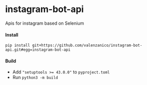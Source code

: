# instagram-bot-api
Apis for instagram based on Selenium

#### Install
```
pip install git+https://github.com/valenzanico/instagram-bot-api.git#egg=instagram-bot-api
```


#### Build
- Add `"setuptools >= 43.0.0"` to `pyproject.toml` 
- Run `python3 -m build`